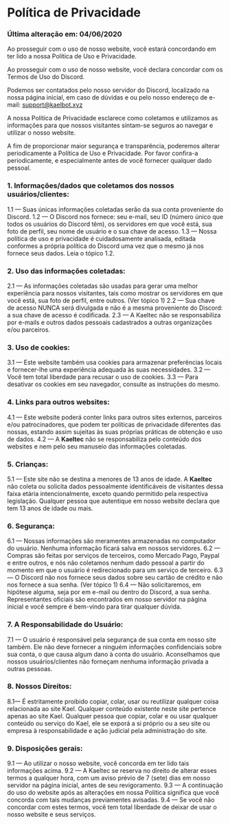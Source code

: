 # Política de Privacidade

### **Última alteração em: 04/06/2020**

Ao prosseguir com o uso de nosso website, você estará concordando em ter lido a nossa Política de Uso e Privacidade.

Ao prosseguir com o uso de nosso website, você declara concordar com os Termos de Uso do Discord.

Podemos ser contatados pelo nosso servidor do Discord, localizado na nossa página inicial, em caso de dúvidas e ou pelo nosso endereço de e-mail: support@kaelbot.xyz

A nossa Política de Privacidade esclarece como coletamos e utilizamos as informações para que nossos visitantes sintam-se seguros ao navegar e utilizar o nosso website.

A fim de proporcionar maior segurança e transparência, poderemos alterar periodicamente a Política de Uso e Privacidade. Por favor confira-a periodicamente, e especialmente antes de você fornecer qualquer dado pessoal.

### 1. Informações/dados que coletamos dos nossos usuários/clientes:

1.1 — Suas únicas informações coletadas serão da sua conta proveniente do Discord.
1.2 — O Discord nos fornece: seu e-mail, seu ID (número único que todos os usuários do Discord têm), os servidores em que você está, sua foto de perfil, seu nome de usuário e o sua chave de acesso.
1.3 — Nossa política de uso e privacidade é cuidadosamente analisada, editada conformes a própria política do Discord uma vez que o mesmo já nos fornece seus dados. Leia o tópico 1.2.

### 2. Uso das informações coletadas:

2.1 — As informações coletadas são usadas para gerar uma melhor experiência para nossos visitantes, tais como mostrar os servidores em que você está, sua foto de perfil, entre outros. (Ver tópico 1)
2.2 — Sua chave de acesso NUNCA será divulgada e não é a mesma proveniente do Discord: a sua chave de acesso é codificada.
2.3 — A Kaeltec não se responsabiliza por e-mails e outros dados pessoais cadastrados a outras organizações e/ou parceiros.

### 3. Uso de cookies:

3.1 — Este website também usa cookies para armazenar preferências locais e fornecer-lhe uma experiência adequada às suas necessidades.
3.2 — Você tem total liberdade para recusar o uso de cookies.
3.3 — Para desativar os cookies em seu navegador, consulte as instruções do mesmo.

### 4. Links para outros websites:

4.1 — Este website poderá conter links para outros sites externos, parceiros e/ou patrocinadores, que podem ter políticas de privacidade diferentes das nossas, estando assim sujeitas às suas próprias práticas de obtenção e uso de dados.
4.2 — A **Kaeltec** não se responsabiliza pelo conteúdo dos websites e nem pelo seu manuseio das informações coletadas.

### 5. Crianças:

5.1 — Este site não se destina a menores de 13 anos de idade. A **Kaeltec** não coleta ou solicita dados pessoalmente identificáveis de visitantes dessa faixa etária intencionalmente, exceto quando permitido pela respectiva legislação. Qualquer pessoa que autentique em nosso website declara que tem 13 anos de idade ou mais.

### 6. Segurança:

6.1 — Nossas informações são meramentes armazenadas no computador do usuário. Nenhuma informação ficará salva em nossos servidores.
6.2 — Compras são feitas por serviços de terceiros, como Mercado Pago, Paypal e entre outros, e nós não coletamos nenhum dado pessoal a partir do momento em que o usuário é redirecionado para um serviço de terceiro.
6.3 — O Discord não nos fornece seus dados sobre seu cartão de crédito e não nos fornece a sua senha. (Ver tópico 1)
6.4 — Não solicitaremos, em hipótese alguma, seja por em e-mail ou dentro do Discord, a sua senha. Representantes oficiais são encontrados em nosso servidor na página inicial e você sempre é bem-vindo para tirar qualquer dúvida.

### 7. A Responsabilidade do Usuário:

7.1 — O usuário é responsável pela segurança de sua conta em nosso site também. Ele não deve fornecer a ninguém informações confidenciais sobre sua conta, o que causa algum dano à conta do usuário. Aconselhamos que nossos usuários/clientes não forneçam nenhuma informação privada a outras pessoas.

### 8. Nossos Direitos:

8.1— É estritamente proibido copiar, colar, usar ou reutilizar qualquer coisa relacionada ao site Kael. Qualquer conteúdo existente neste site pertence apenas ao site Kael. Qualquer pessoa que copiar, colar e ou usar qualquer conteúdo ou serviço do Kael, ele se exporá a si próprio ou a seu site ou empresa à responsabilidade e ação judicial pela administração do site.

### 9. Disposições gerais:

9.1 — Ao utilizar o nosso website, você concorda em ter lido tais informações acima.
9.2 — A Kaeltec se reserva no direito de alterar esses termos a qualquer hora, com um aviso prévio de 7 (sete) dias em nosso servidor na página inicial, antes de seu revigoramento.
9.3 — A continuação do uso do website após as alterações em nossa Política significa que você concorda com tais mudanças previamentes avisadas.
9.4 — Se você não concordar com estes termos, você tem total liberdade de deixar de usar o nosso website e seus serviços.
